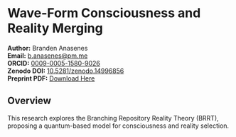 # Wave-Form Consciousness and Reality Merging

**Author:** Branden Anasenes  
**Email:** [b.anasenes@pm.me](mailto:b.anasenes@pm.me)  
**ORCID:** [0009-0005-1580-9026](https://orcid.org/0009-0005-1580-9026)  
**Zenodo DOI:** [10.5281/zenodo.14996856](https://doi.org/10.5281/zenodo.14996856)  
**Preprint PDF:** [Download Here](./branching_consciousness_preprint.pdf)

## Overview
This research explores the Branching Repository Reality Theory (BRRT), proposing a quantum-based model for consciousness and reality selection.
